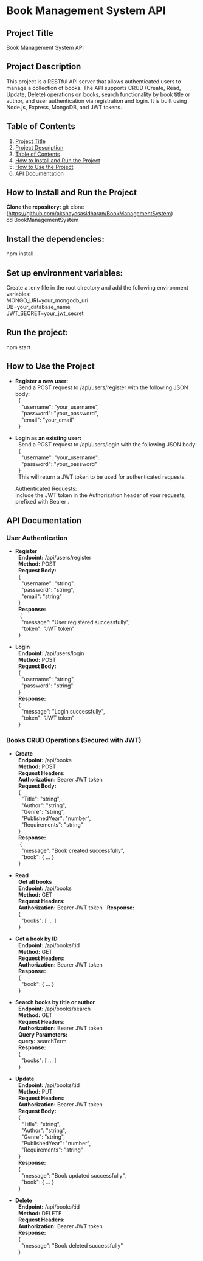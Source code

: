 # Book Management System API


## Project Title
Book Management System API

## Project Description
   This project is a RESTful API server that allows authenticated users to manage a collection of books. The API supports CRUD (Create, Read, Update, Delete) operations on books, search functionality by book title or author, and user authentication via registration and login. It is built using Node.js, Express, MongoDB, and JWT tokens.

## Table of Contents
1. [Project Title](#project-title)
2. [Project Description](#project-description)
3. [Table of Contents](#table-of-contents)
4. [How to Install and Run the Project](#how-to-install-and-run-the-project)
5. [How to Use the Project](#how-to-use-the-project)
6. [API Documentation](#api-documentation)


## How to Install and Run the Project
 **Clone the repository:** 
  git clone (https://github.com/akshaycsasidharan/BookManagementSystem)<br>
  cd BookManagementSystem

## Install the dependencies:
  npm install

## Set up environment variables:
  Create a .env file in the root directory and add the following environment variables:<br>
 MONGO_URI=your_mongodb_uri <br>
  DB=your_database_name <br>
  JWT_SECRET=your_jwt_secret

## Run the project:
  npm start

## How to Use the Project
- **Register a new user:**<br>
   &nbsp;&nbsp;Send a POST request to /api/users/register with the following JSON body:
   <br>
     &nbsp;&nbsp;{ <br>
     &nbsp;&nbsp;&nbsp;&nbsp;"username": "your_username", <br>
      &nbsp;&nbsp;&nbsp;&nbsp;"password": "your_password", <br>
      &nbsp;&nbsp;&nbsp;&nbsp;"email": "your_email" <br>
     &nbsp;&nbsp;} <br>

- **Login as an existing user:** <br>
      &nbsp;&nbsp;Send a POST request to /api/users/login with the following JSON body: <br>
     &nbsp;&nbsp;{ <br>
      &nbsp;&nbsp;&nbsp;&nbsp;"username": "your_username", <br>
      &nbsp;&nbsp;&nbsp;&nbsp;"password": "your_password" <br>
     &nbsp;&nbsp;} <br>
   &nbsp;&nbsp;This will return a JWT token to be used for authenticated requests. <br>

  Authenticated Requests: <br>
  Include the JWT token in the Authorization header of your requests, prefixed with Bearer . <br>

## API Documentation
  ### User Authentication <br>
   - **Register** <br>
     &nbsp;&nbsp;**Endpoint:** /api/users/register<br>
     &nbsp;&nbsp;**Method:** POST<br>
     &nbsp;&nbsp;**Request Body:** <br>
      &nbsp;&nbsp;{ <br>
        &nbsp;&nbsp;&nbsp;&nbsp;"username": "string", <br>
         &nbsp;&nbsp;&nbsp;&nbsp;"password": "string", <br>
         &nbsp;&nbsp;&nbsp;&nbsp;"email": "string" <br>
      &nbsp;&nbsp;}
      <br>
      &nbsp;&nbsp;**Response:** <br>
     &nbsp;&nbsp; { <br>
         &nbsp;&nbsp;&nbsp;&nbsp;"message": "User registered successfully", <br>
         &nbsp;&nbsp;&nbsp;&nbsp;"token": "JWT token" <br>
      &nbsp;&nbsp;}  <br>

   - **Login**  <br>
      &nbsp;&nbsp;**Endpoint:** /api/users/login<br>
      &nbsp;&nbsp;**Method:** POST<br>
      &nbsp;&nbsp;**Request Body:**<br>
      &nbsp;&nbsp;{ <br>
         &nbsp;&nbsp;&nbsp;&nbsp;"username": "string", <br>
         &nbsp;&nbsp;&nbsp;&nbsp;"password": "string" <br>
      &nbsp;&nbsp;} <br>
      &nbsp;&nbsp;**Response:** <br>
      &nbsp;&nbsp;{ <br>
         &nbsp;&nbsp;&nbsp;&nbsp;"message": "Login successfully", <br>
         &nbsp;&nbsp;&nbsp;&nbsp;"token": "JWT token" <br>
      &nbsp;&nbsp;} <br>

### Books CRUD Operations (Secured with JWT)
   - **Create** <br>
      &nbsp;&nbsp;**Endpoint:** /api/books <br>
      &nbsp;&nbsp;**Method:** POST <br>
     &nbsp;&nbsp;**Request Headers:** <br>
      &nbsp;&nbsp;**Authorization:** Bearer JWT token <br>
      &nbsp;&nbsp;**Request Body:** <br>
      &nbsp;&nbsp;{ <br>
         &nbsp;&nbsp;&nbsp;&nbsp;"Title": "string", <br>
         &nbsp;&nbsp;&nbsp;&nbsp;"Author": "string", <br>
         &nbsp;&nbsp;&nbsp;&nbsp;"Genre": "string", <br>
         &nbsp;&nbsp;&nbsp;&nbsp;"PublishedYear": "number", <br>
         &nbsp;&nbsp;&nbsp;&nbsp;"Requirements": "string" <br>
      &nbsp;&nbsp;} <br>
      &nbsp;&nbsp;**Response:** <br>
     &nbsp;&nbsp; { <br>
         &nbsp;&nbsp;&nbsp;&nbsp;"message": "Book created successfully", <br>
         &nbsp;&nbsp;&nbsp;&nbsp;"book": { ... } <br>
      &nbsp;&nbsp;} <br>

   - **Read** <br>
      &nbsp;&nbsp;**Get all books** <br>
      &nbsp;&nbsp;**Endpoint:** /api/books<br>
      &nbsp;&nbsp;**Method:** GET<br>
      &nbsp;&nbsp;**Request Headers:**<br>
      &nbsp;&nbsp;**Authorization:** Bearer JWT token
      &nbsp;&nbsp;**Response:**
      <br>
      &nbsp;&nbsp;{ <br>
         &nbsp;&nbsp;&nbsp;&nbsp;"books": [ ... ] <br>
      &nbsp;&nbsp;} <br>
   
   - **Get a book by ID** <br>
      &nbsp;&nbsp;**Endpoint:** /api/books/:id<br>
      &nbsp;&nbsp;**Method:** GET<br>
      &nbsp;&nbsp;**Request Headers:** <br>
      &nbsp;&nbsp;**Authorization:** Bearer JWT token <br>
      &nbsp;&nbsp;**Response:**
      <br>
      &nbsp;&nbsp;{ <br>
         &nbsp;&nbsp;&nbsp;&nbsp;"book": { ... } <br>
      &nbsp;&nbsp;} <br>
      
   - **Search books by title or author** <br>
      &nbsp;&nbsp;**Endpoint:** /api/books/search<br>
      &nbsp;&nbsp;**Method:** GET<br>
      &nbsp;&nbsp;**Request Headers:**<br>
      &nbsp;&nbsp;**Authorization:** Bearer JWT token <br>
      &nbsp;&nbsp;**Query Parameters:**
      <br>
      &nbsp;&nbsp;**query:** searchTerm<br>
      &nbsp;&nbsp;**Response:** 
      <br>
      &nbsp;&nbsp;{ <br>
         &nbsp;&nbsp;&nbsp;&nbsp;"books": [ ... ] <br>
      &nbsp;&nbsp;} <br>
   
   - **Update** <br>
      &nbsp;&nbsp;**Endpoint:** /api/books/:id<br>
      &nbsp;&nbsp;**Method:** PUT<br>
      &nbsp;&nbsp;**Request Headers:**
      <br>
      &nbsp;&nbsp;**Authorization:** Bearer JWT token <br>
      &nbsp;&nbsp;**Request Body:** <br>
      &nbsp;&nbsp;{ <br>
         &nbsp;&nbsp;&nbsp;&nbsp;"Title": "string", <br>
         &nbsp;&nbsp;&nbsp;&nbsp;"Author": "string", <br>
         &nbsp;&nbsp;&nbsp;&nbsp;"Genre": "string", <br>
         &nbsp;&nbsp;&nbsp;&nbsp;"PublishedYear": "number", <br>
         &nbsp;&nbsp;&nbsp;&nbsp;"Requirements": "string" <br>
      &nbsp;&nbsp;} <br>
      &nbsp;&nbsp;**Response:** <br>
      &nbsp;&nbsp;{ <br>
         &nbsp;&nbsp;&nbsp;&nbsp;"message": "Book updated successfully", <br>
         &nbsp;&nbsp;&nbsp;&nbsp;"book": { ... } <br>
      &nbsp;&nbsp;} <br>
   
   - **Delete** <br>
      &nbsp;&nbsp;**Endpoint:** /api/books/:id <br>
      &nbsp;&nbsp;**Method:** DELETE <br>
      &nbsp;&nbsp;**Request Headers:** <br>
      &nbsp;&nbsp;**Authorization:** Bearer JWT token <br>
      &nbsp;&nbsp;**Response:** <br>
      &nbsp;&nbsp;{ <br>
         &nbsp;&nbsp;&nbsp;&nbsp;"message": "Book deleted successfully" <br>
      &nbsp;&nbsp;} <br>
